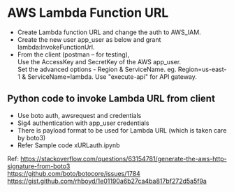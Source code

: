# AWS Lambda Function URL

* Create Lambda function URL and change the auth to AWS_IAM.  
* Create the new user app_user as below and grant lambda:InvokeFunctionUrl.  
* From the client (postman – for testing),   
    Use the AccessKey and SecretKey of the AWS app_user.   
    Set the advanced options - Region & ServiceName. eg. Region=us-east-1 & ServiceName=lambda.  Use "execute-api" for API gateway.  
    

## Python code to invoke Lambda URL from client

* Use boto auth, awsrequest and credentials
* Sig4 authentication with app_user credentials
* There is payload format to be used for Lambda URL (which is taken care by boto3)
* Refer Sample code xURLauth.ipynb  

Ref:
https://stackoverflow.com/questions/63154781/generate-the-aws-http-signature-from-boto3  
https://github.com/boto/botocore/issues/1784  
https://gist.github.com/rhboyd/1e01190a6b27ca4ba817bf272d5a5f9a

